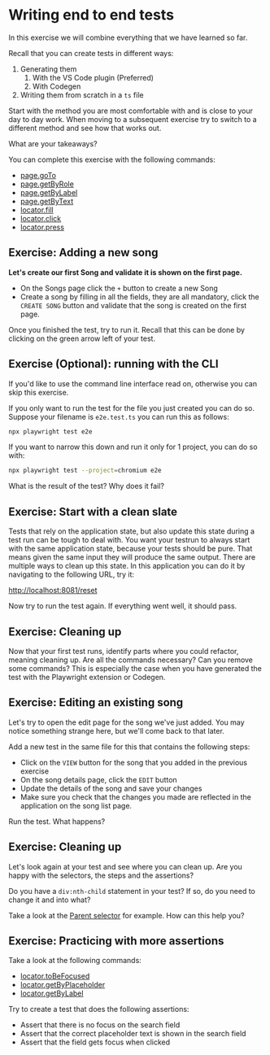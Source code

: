 # Writing end to end tests

In this exercise we will combine everything that we have learned so far.

Recall that you can create tests in different ways:

1. Generating them
   1. With the VS Code plugin (Preferred)
   2. With Codegen
2. Writing them from scratch in a `ts` file

Start with the method you are most comfortable with and is close to your day to day work. When moving to a subsequent exercise try to switch to a different method and see how that works out. 

What are your takeaways?

You can complete this exercise with the following commands:

- [page.goTo](https://playwright.dev/docs/locators#locate-by-text)
- [page.getByRole](https://playwright.dev/docs/locators#locate-based-on-accessible-attributes)
- [page.getByLabel](https://playwright.dev/docs/locators#locate-by-label-text)
- [page.getByText](https://playwright.dev/docs/locators#locate-by-text)
- [locator.fill](https://playwright.dev/docs/input#text-input)
- [locator.click](https://playwright.dev/docs/input#mouse-click)
- [locator.press](https://playwright.dev/docs/input#keys-and-shortcuts)
  

## Exercise: Adding a new song

**Let's create our first Song and validate it is shown on the first page.**

- On the Songs page click the `+` button to create a new Song
- Create a song by filling in all the fields, they are all mandatory, click the `CREATE SONG` button and validate that the song is created on the first page.

Once you finished the test, try to run it. Recall that this can be done by clicking on the green arrow left of your test.

## Exercise (Optional): running with the CLI 
If you'd like to use the command line interface read on, otherwise you can skip this exercise.

If you only want to run the test for the file you just created you can do so. Suppose your filename is `e2e.test.ts` you can run this as follows:

```bash
npx playwright test e2e
```

If you want to narrow this down and run it only for 1 project, you can do so with:

```bash
npx playwright test --project=chromium e2e
```

What is the result of the test? Why does it fail?

## Exercise: Start with a clean slate

Tests that rely on the application state, but also update this state during a test run can be tough to deal with. You want your testrun to always start with the same application state, because your tests should be pure. That means given the same input they will produce the same output.
There are multiple ways to clean up this state. 
In this application you can do it by navigating to the following URL, try it:

<http://localhost:8081/reset>

Now try to run the test again. If everything went well, it should pass.

## Exercise: Cleaning up

Now that your first test runs, identify parts where you could refactor, meaning cleaning up. Are all the commands necessary? Can you remove some commands? This is especially the case when you have generated the test with the Playwright extension or Codegen.

## Exercise: Editing an existing song

Let's try to open the edit page for the song we've just added. You may notice something strange here, but we'll come back to that later.

Add a new test in the same file for this that contains the following steps:

- Click on the `VIEW` button for the song that you added in the previous exercise
- On the song details page, click the `EDIT` button
- Update the details of the song and save your changes
- Make sure you check that the changes you made are reflected in the application on the song list page. 

Run the test. What happens?

## Exercise: Cleaning up

Let's look again at your test and see where you can clean up. Are you happy with the selectors, the steps and the assertions?

Do you have a `div:nth-child` statement in your test? If so, do you need to change it and into what?

Take a look at the [Parent selector](https://playwright.dev/docs/selectors#parent-selector) for example. How can this help you?

## Exercise: Practicing with more assertions

Take a look at the following commands:

- [locator.toBeFocused](https://playwright.dev/docs/api/class-locatorassertions#locator-assertions-to-be-focused)
- [locator.getByPlaceholder](https://playwright.dev/docs/api/class-locator#locator-get-by-placeholder)
- [locator.getByLabel](https://playwright.dev/docs/api/class-locator#locator-get-by-label)

Try to create a test that does the following assertions:

- Assert that there is no focus on the search field
- Assert that the correct placeholder text is shown in the search field
- Assert that the field gets focus when clicked